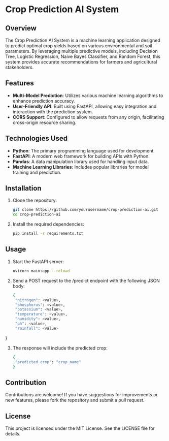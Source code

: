 # Crop Prediction AI System

## Overview

The Crop Prediction AI System is a machine learning application designed to predict optimal crop yields based on various environmental and soil parameters. By leveraging multiple predictive models, including Decision Tree, Logistic Regression, Naive Bayes Classifier, and Random Forest, this system provides accurate recommendations for farmers and agricultural stakeholders.

## Features

- **Multi-Model Prediction**: Utilizes various machine learning algorithms to enhance prediction accuracy.
- **User-Friendly API**: Built using FastAPI, allowing easy integration and interaction with the prediction system.
- **CORS Support**: Configured to allow requests from any origin, facilitating cross-origin resource sharing.

## Technologies Used

- **Python**: The primary programming language used for development.
- **FastAPI**: A modern web framework for building APIs with Python.
- **Pandas**: A data manipulation library used for handling input data.
- **Machine Learning Libraries**: Includes popular libraries for model training and prediction.

## Installation

1. Clone the repository:
 
   ```bash
   git clone https://github.com/yourusername/crop-prediction-ai.git
   cd crop-prediction-ai


3. Install the required dependencies:
 
   ```bash
   pip install -r requirements.txt

## Usage

1. Start the FastAPI server:

   ```bash
   uvicorn main:app --reload


2. Send a POST request to the /predict endpoint with the following JSON body:

   ```bash
   {
    "nitrogen": <value>,
    "phosphorus": <value>,
    "potassium": <value>,
    "temperature": <value>,
    "humidity": <value>,
    "ph": <value>,
    "rainfall": <value>
}


3. The response will include the predicted crop:
 
   ```bash
   {
    "predicted_crop": "crop_name"
   }

## Contribution

Contributions are welcome! If you have suggestions for improvements or new features, please fork the repository and submit a pull request.


## License

This project is licensed under the MIT License. See the LICENSE file for details.
